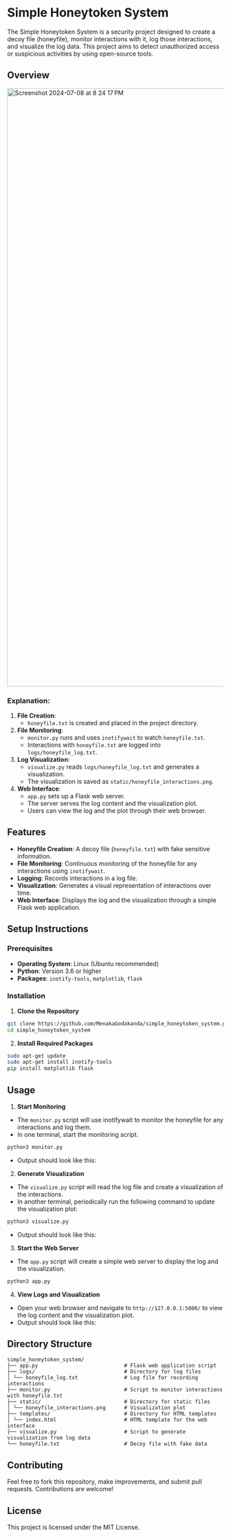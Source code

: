 # Simple Honeytoken System

The Simple Honeytoken System is a security project designed to create a decoy file (honeyfile), monitor interactions with it, log those interactions, and visualize the log data. This project aims to detect unauthorized access or suspicious activities by using open-source tools.

## Overview
<img width="1391" alt="Screenshot 2024-07-08 at 8 24 17 PM" src="https://github.com/MenakaGodakanda/simple_honeytoken_system/assets/156875412/a2665012-830f-4836-b9ba-3ec3c2aebf77">

### Explanation:
1. **File Creation**:
    - `honeyfile.txt` is created and placed in the project directory.
2. **File Monitoring**:
    - `monitor.py` runs and uses `inotifywait` to watch `honeyfile.txt`.
    - Interactions with `honeyfile.txt` are logged into `logs/honeyfile_log.txt`.
3. **Log Visualization**:
    - `visualize.py` reads `logs/honeyfile_log.txt` and generates a visualization.
    - The visualization is saved as `static/honeyfile_interactions.png`.
4. **Web Interface**:
    - `app.py` sets up a Flask web server.
    - The server serves the log content and the visualization plot.
    - Users can view the log and the plot through their web browser.

## Features

- **Honeyfile Creation**: A decoy file (`honeyfile.txt`) with fake sensitive information.
- **File Monitoring**: Continuous monitoring of the honeyfile for any interactions using `inotifywait`.
- **Logging**: Records interactions in a log file.
- **Visualization**: Generates a visual representation of interactions over time.
- **Web Interface**: Displays the log and the visualization through a simple Flask web application.

## Setup Instructions

### Prerequisites

- **Operating System**: Linux (Ubuntu recommended)
- **Python**: Version 3.6 or higher
- **Packages**: `inotify-tools`, `matplotlib`, `flask`

### Installation

1. **Clone the Repository**

```bash
git clone https://github.com/MenakaGodakanda/simple_honeytoken_system.git
cd simple_honeytoken_system
```

2. **Install Required Packages**

```bash
sudo apt-get update
sudo apt-get install inotify-tools
pip install matplotlib flask
```

## Usage
1. **Start Monitoring**
- The `monitor.py` script will use inotifywait to monitor the honeyfile for any interactions and log them.
- In one terminal, start the monitoring script.
```bash
python3 monitor.py
```
- Output should look like this:

2. **Generate Visualization**
- The `visualize.py` script will read the log file and create a visualization of the interactions.
- In another terminal, periodically run the following command to update the visualization plot:

```bash
python3 visualize.py
```
- Output should look like this:

3. **Start the Web Server**
- The `app.py` script will create a simple web server to display the log and the visualization.
```bash
python3 app.py
```

4. **View Logs and Visualization**
- Open your web browser and navigate to `http://127.0.0.1:5000/` to view the log content and the visualization plot.
- Output should look like this:

## Directory Structure
```
simple_honeytoken_system/
├── app.py                            # Flask web application script
├── logs/                             # Directory for log files
│ └── honeyfile_log.txt               # Log file for recording interactions
├── monitor.py                        # Script to monitor interactions with honeyfile.txt
├── static/                           # Directory for static files
│ └── honeyfile_interactions.png      # Visualization plot
├── templates/                        # Directory for HTML templates
│ └── index.html                      # HTML template for the web interface
├── visualize.py                      # Script to generate visualization from log data
└── honeyfile.txt                     # Decoy file with fake data
```

## Contributing

Feel free to fork this repository, make improvements, and submit pull requests. Contributions are welcome!

## License
This project is licensed under the MIT License.
